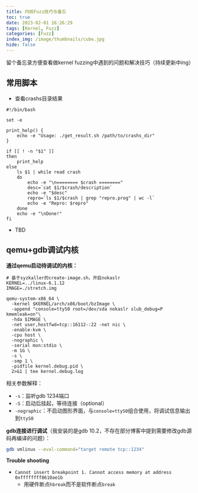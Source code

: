 ```yaml
---
title: 内核Fuzz技巧与备忘
toc: true
date: 2023-02-01 16:26:29
tags: [Kernel, Fuzz]
categories: [Fuzz]
index_img: /image/thumbnails/cube.jpg
hide: false
---
```


留个备忘录方便查看做kernel fuzzing中遇到的问题和解决技巧（持续更新中ing）

<!--more-->

## 常用脚本

- 查看crashs目录结果

```shell
#!/bin/bash

set -e

print_help() {
	echo -e "Usage: ./get_result.sh /path/to/crashs_dir"
}

if [[ ! -n "$1" ]]
then
	print_help
else
    ls $1 | while read crash
    do
        echo -e "\n======== $crash ========"
        desc=`cat $1/$crash/description`
        echo -e "$desc"
        repro=`ls $1/$crash | grep "repro.prog" | wc -l`
        echo -e "Repro: $repro"
    done
    echo -e "\nDone!"
fi
```

- TBD

## qemu+gdb调试内核

**通过qemu启动待调试的内核：**

```shell
# 基于syzkaller的create-image.sh，开启nokaslr
KERNEL=../linux-6.1.12
IMAGE=./stretch.img

qemu-system-x86_64 \
  -kernel $KERNEL/arch/x86/boot/bzImage \
  -append "console=ttyS0 root=/dev/sda nokaslr slub_debug=P kmemleak=on"\
  -hda $IMAGE \
  -net user,hostfwd=tcp::16112-:22 -net nic \
  -enable-kvm \
  -cpu host \
  -nographic \
  -serial mon:stdio \
  -m 1G \
  -s \
  -smp 1 \
  -pidfile kernel.debug.pid \
  2>&1 | tee kernel.debug.log
```

相关参数解释：

- `-s`：监听gdb 1234端口
- `-S`：启动后挂起，等待连接（optional）
- `-nographic`：不启动图形界面，与`console=ttyS0`组合使用，将调试信息输出到`ttyS0`

**gdb连接进行调试**（我安装的是gdb 10.2，不存在部分博客中提到需要修改gdb源码再编译的问题）：

```bash
gdb vmlinux --eval-command="target remote tcp::1234"
```

**Trouble shooting**

- `Cannot insert breakpoint 1. Cannot access memory at address 0xffffffff8610ae1b`
  - 用硬件断点`hbreak`而不是软件断点`break`
